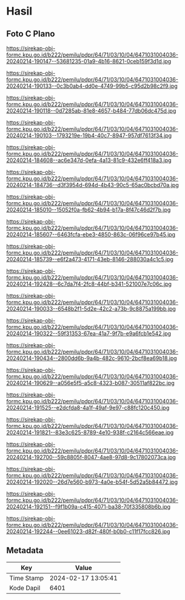 # Hasil

## Foto C Plano

https://sirekap-obj-formc.kpu.go.id/b222/pemilu/pdpr/64/71/03/10/04/6471031004036-20240214-190147--53681235-01a9-4b16-8621-0ceb159f3d1d.jpg

https://sirekap-obj-formc.kpu.go.id/b222/pemilu/pdpr/64/71/03/10/04/6471031004036-20240214-190133--0c3b0ab4-dd0e-4749-99b5-c95d2b98c2f9.jpg

https://sirekap-obj-formc.kpu.go.id/b222/pemilu/pdpr/64/71/03/10/04/6471031004036-20240214-190118--0d7285ab-81e8-4657-b484-77db06dc475d.jpg

https://sirekap-obj-formc.kpu.go.id/b222/pemilu/pdpr/64/71/03/10/04/6471031004036-20240214-190103--1793219e-19b4-40c7-8947-957df7613f34.jpg

https://sirekap-obj-formc.kpu.go.id/b222/pemilu/pdpr/64/71/03/10/04/6471031004036-20240214-184608--ac6e347d-0efa-4a13-81c9-432e6ff418a3.jpg

https://sirekap-obj-formc.kpu.go.id/b222/pemilu/pdpr/64/71/03/10/04/6471031004036-20240214-184736--d3f3954d-694d-4b43-90c5-65ac0bcbd70a.jpg

https://sirekap-obj-formc.kpu.go.id/b222/pemilu/pdpr/64/71/03/10/04/6471031004036-20240214-185010--15052f0a-fb62-4b94-b17a-8f47c46d2f7b.jpg

https://sirekap-obj-formc.kpu.go.id/b222/pemilu/pdpr/64/71/03/10/04/6471031004036-20240214-185607--6463fcfa-ebe3-4850-863c-06f96ce97b45.jpg

https://sirekap-obj-formc.kpu.go.id/b222/pemilu/pdpr/64/71/03/10/04/6471031004036-20240214-185739--e6f2a473-4171-43eb-8146-288030a4c1c5.jpg

https://sirekap-obj-formc.kpu.go.id/b222/pemilu/pdpr/64/71/03/10/04/6471031004036-20240214-192428--6c7da7f4-2fc8-44bf-b341-521007e7c06c.jpg

https://sirekap-obj-formc.kpu.go.id/b222/pemilu/pdpr/64/71/03/10/04/6471031004036-20240214-190033--6548b2f1-5d2e-42c2-a73b-9c8875a199bb.jpg

https://sirekap-obj-formc.kpu.go.id/b222/pemilu/pdpr/64/71/03/10/04/6471031004036-20240214-190322--59f31353-67ea-41a7-9f7b-e9a6fcb1e542.jpg

https://sirekap-obj-formc.kpu.go.id/b222/pemilu/pdpr/64/71/03/10/04/6471031004036-20240214-190434--2800dd6b-9a4b-482c-9610-2bcf8ea69b18.jpg

https://sirekap-obj-formc.kpu.go.id/b222/pemilu/pdpr/64/71/03/10/04/6471031004036-20240214-190629--a056e5f5-a5c8-4323-b087-30511af822bc.jpg

https://sirekap-obj-formc.kpu.go.id/b222/pemilu/pdpr/64/71/03/10/04/6471031004036-20240214-191525--e2dcfda8-4a1f-49af-9e97-c88fc120c450.jpg

https://sirekap-obj-formc.kpu.go.id/b222/pemilu/pdpr/64/71/03/10/04/6471031004036-20240214-191821--83e3c625-8789-4e10-938f-c2164c566eae.jpg

https://sirekap-obj-formc.kpu.go.id/b222/pemilu/pdpr/64/71/03/10/04/6471031004036-20240214-192700--59c8805f-8047-4ae8-97d8-9c17802073ca.jpg

https://sirekap-obj-formc.kpu.go.id/b222/pemilu/pdpr/64/71/03/10/04/6471031004036-20240214-192020--26d7e560-b973-4a0e-b54f-5d52a5b84472.jpg

https://sirekap-obj-formc.kpu.go.id/b222/pemilu/pdpr/64/71/03/10/04/6471031004036-20240214-192151--f9f1b09a-c415-4071-ba38-70f335808b6b.jpg

https://sirekap-obj-formc.kpu.go.id/b222/pemilu/pdpr/64/71/03/10/04/6471031004036-20240214-192244--0ee61023-d82f-480f-b0b0-c11f17fcc826.jpg


## Metadata

| Key        | Value               |
| ---------- | ------------------- |
| Time Stamp | 2024-02-17 13:05:41 |
| Kode Dapil | 6401                |



